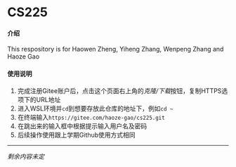 # CS225

#### 介绍
This respository is for Haowen Zheng, Yiheng Zhang, Wenpeng Zhang and Haoze Gao

#### 使用说明

1.  完成注册Gitee账户后，点击这个页面右上角的*克隆/下载*按钮，复制HTTPS选项下的URL地址
2.  进入WSL环境并`cd`到想要存放此仓库的地址下，例如`cd ~`
3.  在终端输入`https://gitee.com/haoze-gao/cs225.git`
4.  在跳出来的输入框中根据提示输入用户名及密码
5.  后续操作使用跟上学期Github使用方式相同

---
*剩余内容未定*
